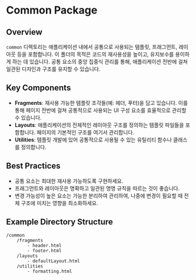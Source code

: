 # Common Package

## Overview
`common` 디렉토리는 애플리케이션 내에서 공통으로 사용되는 템플릿, 프래그먼트, 레이아웃 등을 포함합니다. 이 폴더의 목적은 코드의 재사용성을 높이고, 유지보수를 용이하게 하는 데 있습니다. 공통 요소의 중앙 집중식 관리를 통해, 애플리케이션 전반에 걸쳐 일관된 디자인과 구조를 유지할 수 있습니다.

## Key Components
- **Fragments**: 재사용 가능한 템플릿 조각들(예: 헤더, 푸터)을 담고 있습니다. 이를 통해 페이지 전반에 걸쳐 공통적으로 사용되는 UI 구성 요소를 효율적으로 관리할 수 있습니다.
- **Layouts**: 애플리케이션의 전체적인 레이아웃 구조를 정의하는 템플릿 파일들을 포함합니다. 페이지의 기본적인 구조를 여기서 관리합니다.
- **Utilities**: 템플릿 개발에 있어 공통적으로 사용될 수 있는 유틸리티 함수나 클래스를 정의합니다.

## Best Practices
- 공통 요소는 최대한 재사용 가능하도록 구현하세요.
- 프래그먼트와 레이아웃은 명확하고 일관된 명명 규칙을 따르는 것이 좋습니다.
- 변경 가능성이 높은 요소는 가능한 분리하여 관리하여, 나중에 변경이 필요할 때 전체 구조에 미치는 영향을 최소화하세요.

## Example Directory Structure
```plaintext
/common
    /fragments
        - header.html
        - footer.html
    /layouts
        - defaultLayout.html
    /utilities
        - formatting.html
